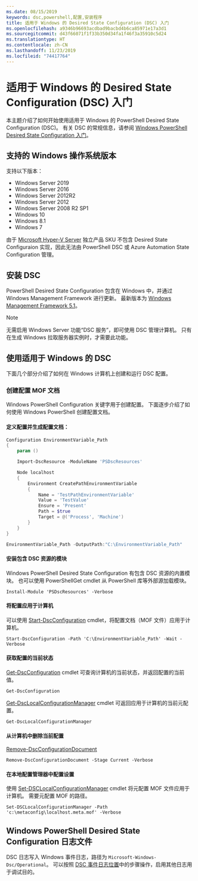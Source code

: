 ```yaml
---
ms.date: 08/15/2019
keywords: dsc,powershell,配置,安装程序
title: 适用于 Windows 的 Desired State Configuration (DSC) 入门
ms.openlocfilehash: a9346b96693acdbad9bacbd4b6ca85971e17a3d1
ms.sourcegitcommit: d43f66071f1f33b350d34fa1f46f3a35910c5d24
ms.translationtype: HT
ms.contentlocale: zh-CN
ms.lasthandoff: 11/23/2019
ms.locfileid: "74417764"
---
```

# <a name="get-started-with-desired-state-configuration-dsc-for-windows"></a>适用于 Windows 的 Desired State Configuration (DSC) 入门

本主题介绍了如何开始使用适用于 Windows 的 PowerShell Desired State Configuration (DSC)。
有关 DSC 的常规信息，请参阅 [Windows PowerShell Desired State Configuration 入门](../overview/overview.md)。

## <a name="supported-windows-operation-system-versions"></a>支持的 Windows 操作系统版本

支持以下版本：

- Windows Server 2019
- Windows Server 2016
- Windows Server 2012R2
- Windows Server 2012
- Windows Server 2008 R2 SP1
- Windows 10
- Windows 8.1
- Windows 7

由于 [Microsoft Hyper-V Server](/windows-server/virtualization/hyper-v/hyper-v-server-2016) 独立产品 SKU 不包含 Desired State Configuraion 实现，因此无法由 PowerShell DSC 或 Azure Automation State Configuration 管理。

## <a name="installing-dsc"></a>安装 DSC

PowerShell Desired State Configuration 包含在 Windows 中，并通过 Windows Management Framework 进行更新。
最新版本为 [Windows Management Framework 5.1](https://www.microsoft.com/en-us/download/details.aspx?id=54616)。

> [!NOTE]
> 无需启用 Windows Server 功能“DSC 服务”，即可使用 DSC 管理计算机。
> 只有在生成 Windows 拉取服务器实例时，才需要此功能。

## <a name="using-dsc-for-windows"></a>使用适用于 Windows 的 DSC

下面几个部分介绍了如何在 Windows 计算机上创建和运行 DSC 配置。

### <a name="creating-a-configuration-mof-document"></a>创建配置 MOF 文档

Windows PowerShell Configuration 关键字用于创建配置。
下面逐步介绍了如何使用 Windows PowerShell 创建配置文档。

#### <a name="define-a-configuration-and-generate-the-configuration-document"></a>定义配置并生成配置文档：

```powershell
Configuration EnvironmentVariable_Path
{
    param ()

    Import-DscResource -ModuleName 'PSDscResources'

    Node localhost
    {
        Environment CreatePathEnvironmentVariable
        {
            Name = 'TestPathEnvironmentVariable'
            Value = 'TestValue'
            Ensure = 'Present'
            Path = $true
            Target = @('Process', 'Machine')
        }
    }
}

EnvironmentVariable_Path -OutputPath:"C:\EnvironmentVariable_Path"
```
#### <a name="install-a-module-containing-dsc-resources"></a>安装包含 DSC 资源的模块

Windows PowerShell Desired State Configuration 有包含 DSC 资源的内置模块。
也可以使用 PowerShellGet cmdlet 从 PowerShell 库等外部源加载模块。

`Install-Module 'PSDscResources' -Verbose`

#### <a name="apply-the-configuration-to-the-machine"></a>将配置应用于计算机

可以使用 [Start-DscConfiguration](/powershell/module/psdesiredstateconfiguration/start-dscconfiguration) cmdlet，将配置文档（MOF 文件）应用于计算机。

`Start-DscConfiguration -Path 'C:\EnvironmentVariable_Path' -Wait -Verbose`

#### <a name="get-the-current-state-of-the-configuration"></a>获取配置的当前状态

[Get-DscConfiguration](/powershell/module/psdesiredstateconfiguration/get-dscconfiguration) cmdlet 可查询计算机的当前状态，并返回配置的当前值。

`Get-DscConfiguration`

[Get-DscLocalConfigurationManager](/powershell/module/psdesiredstateconfiguration/get-dscLocalConfigurationManager) cmdlet 可返回应用于计算机的当前元配置。

`Get-DscLocalConfigurationManager`

#### <a name="remove-the-current-configuration-from-a-machine"></a>从计算机中删除当前配置

[Remove-DscConfigurationDocument](/powershell/module/psdesiredstateconfiguration/remove-dscconfigurationdocument)

`Remove-DscConfigurationDocument -Stage Current -Verbose`

#### <a name="configure-settings-in-local-configuration-manager"></a>在本地配置管理器中配置设置

使用 [Set-DSCLocalConfigurationManager](/powershell/module/PSDesiredStateConfiguration/Set-DscLocalConfigurationManager) cmdlet 将元配置 MOF 文件应用于计算机。
需要元配置 MOF 的路径。

`Set-DSCLocalConfigurationManager -Path 'c:\metaconfig\localhost.meta.mof' -Verbose`

## <a name="windows-powershell-desired-state-configuration-log-files"></a>Windows PowerShell Desired State Configuration 日志文件

DSC 日志写入 Windows 事件日志，路径为 `Microsoft-Windows-Dsc/Operational`。
可以按照 [DSC 事件日志位置](/powershell/scripting/dsc/troubleshooting/troubleshooting#where-are-dsc-event-logs)中的步骤操作，启用其他日志用于调试目的。
